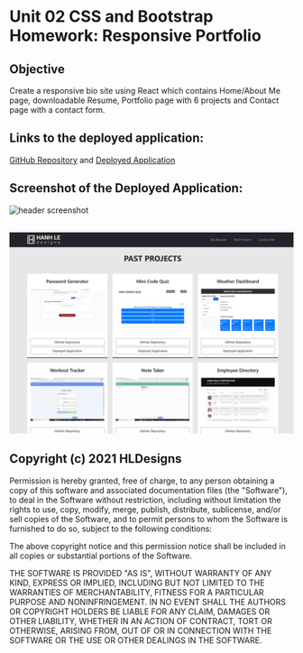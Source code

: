 # Unit 02 CSS and Bootstrap Homework: Responsive Portfolio

## Objective
Create a responsive bio site using React which contains Home/About Me page, downloadable Resume, Portfolio page with 6 projects and Contact page with a contact form.

## Links to the deployed application:
[GitHub Repository](https://github.com/hanhle1989/Hanh-Le-React-Portfolio)
and [Deployed Application](https://hanh-le-portfolio.herokuapp.com/Home)


## Screenshot of the Deployed Application:
![header screenshot](./pics/screenshot.jpg)
<br></br>

![past projects screenshot](./pics/screenshot_2.jpg)


## Copyright (c) 2021 HLDesigns
Permission is hereby granted, free of charge, to any person obtaining a copy of this software and associated documentation files (the "Software"), to deal in the Software without restriction, including without limitation the rights to use, copy, modify, merge, publish, distribute, sublicense, and/or sell copies of the Software, and to permit persons to whom the Software is furnished to do so, subject to the following conditions:

The above copyright notice and this permission notice shall be included in all copies or substantial portions of the Software.

THE SOFTWARE IS PROVIDED "AS IS", WITHOUT WARRANTY OF ANY KIND, EXPRESS OR IMPLIED, INCLUDING BUT NOT LIMITED TO THE WARRANTIES OF MERCHANTABILITY, FITNESS FOR A PARTICULAR PURPOSE AND NONINFRINGEMENT. IN NO EVENT SHALL THE AUTHORS OR COPYRIGHT HOLDERS BE LIABLE FOR ANY CLAIM, DAMAGES OR OTHER LIABILITY, WHETHER IN AN ACTION OF CONTRACT, TORT OR OTHERWISE, ARISING FROM, OUT OF OR IN CONNECTION WITH THE SOFTWARE OR THE USE OR OTHER DEALINGS IN THE SOFTWARE.